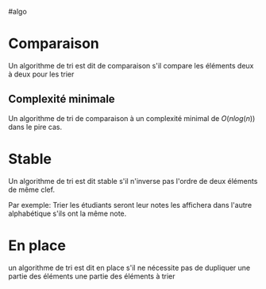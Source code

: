 #algo 
# Comparaison
Un algorithme de tri est dit de comparaison s'il compare les éléments deux à deux pour les trier

## Complexité minimale
Un algorithme de tri de comparaison à un complexité minimal de $O(nlog(n)$) dans le pire cas.

# Stable
Un algorithme de tri est dit stable s'il n'inverse pas l'ordre de deux éléments de même clef.

Par exemple: Trier les étudiants seront leur notes les affichera dans l'autre alphabétique s'ils ont la même note.

# En place
un algorithme de tri est dit en place s'il ne nécessite pas de dupliquer une partie des éléments une partie des éléments à trier 
